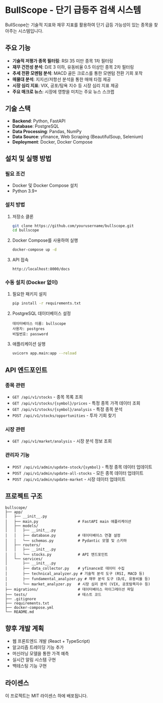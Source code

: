 # BullScope - 단기 급등주 검색 시스템

BullScope는 기술적 지표와 재무 지표를 활용하여 단기 급등 가능성이 있는 종목을 찾아주는 시스템입니다.

## 주요 기능

- **기술적 저평가 종목 필터링**: RSI 35 미만 종목 1차 필터링
- **재무 건전성 분석**: D/E 3 이하, 유동비율 0.5 이상인 종목 2차 필터링
- **추세 전환 모멘텀 분석**: MACD 골든 크로스를 통한 모멘텀 전환 기회 포착
- **매물대 분석**: 지지선/저항선 분석을 통한 매매 타점 제공
- **시장 심리 지표**: VIX, 공포/탐욕 지수 등 시장 심리 지표 제공
- **주요 매크로 뉴스**: 시장에 영향을 미치는 주요 뉴스 스크랩

## 기술 스택

- **Backend**: Python, FastAPI
- **Database**: PostgreSQL
- **Data Processing**: Pandas, NumPy
- **Data Source**: yfinance, Web Scraping (BeautifulSoup, Selenium)
- **Deployment**: Docker, Docker Compose

## 설치 및 실행 방법

### 필요 조건

- Docker 및 Docker Compose 설치
- Python 3.9+

### 설치 방법

1. 저장소 클론
   ```bash
   git clone https://github.com/yourusername/bullscope.git
   cd bullscope
   ```

2. Docker Compose를 사용하여 실행
   ```bash
   docker-compose up -d
   ```

3. API 접속
   ```
   http://localhost:8000/docs
   ```

### 수동 설치 (Docker 없이)

1. 필요한 패키지 설치
   ```bash
   pip install -r requirements.txt
   ```

2. PostgreSQL 데이터베이스 설정
   ```
   데이터베이스 이름: bullscope
   사용자: postgres
   비밀번호: password
   ```

3. 애플리케이션 실행
   ```bash
   uvicorn app.main:app --reload
   ```

## API 엔드포인트

### 종목 관련

- `GET /api/v1/stocks` - 종목 목록 조회
- `GET /api/v1/stocks/{symbol}/prices` - 특정 종목 가격 데이터 조회
- `GET /api/v1/stocks/{symbol}/analysis` - 특정 종목 분석
- `POST /api/v1/stocks/opportunities` - 투자 기회 찾기

### 시장 관련

- `GET /api/v1/market/analysis` - 시장 분석 정보 조회

### 관리자 기능

- `POST /api/v1/admin/update-stock/{symbol}` - 특정 종목 데이터 업데이트
- `POST /api/v1/admin/update-all-stocks` - 모든 종목 데이터 업데이트
- `POST /api/v1/admin/update-market` - 시장 데이터 업데이트

## 프로젝트 구조

```
bullscope/
├── app/
│   ├── __init__.py
│   ├── main.py                  # FastAPI main 애플리케이션
│   ├── models/
│   │   ├── __init__.py
│   │   ├── database.py          # 데이터베이스 연결 설정
│   │   └── schemas.py           # Pydantic 모델 및 스키마
│   ├── routers/
│   │   ├── __init__.py
│   │   └── stocks.py            # API 엔드포인트
│   └── services/
│       ├── __init__.py
│       ├── data_collector.py    # yfinance로 데이터 수집
│       ├── technical_analyzer.py # 기술적 분석 도구 (RSI, MACD 등)
│       ├── fundamental_analyzer.py # 재무 분석 도구 (D/E, 유동비율 등)
│       └── market_analyzer.py   # 시장 심리 분석 (VIX, 공포탐욕지수 등)
├── migrations/                  # 데이터베이스 마이그레이션 파일
├── tests/                       # 테스트 코드
├── .gitignore
├── requirements.txt
├── docker-compose.yml
└── README.md
```

## 향후 개발 계획

- 웹 프론트엔드 개발 (React + TypeScript)
- 알고리즘 트레이딩 기능 추가
- 머신러닝 모델을 통한 가격 예측
- 실시간 알림 시스템 구현
- 백테스팅 기능 구현

## 라이센스

이 프로젝트는 MIT 라이센스 하에 배포됩니다.